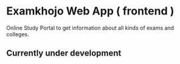 # Examkhojo Web App ( frontend )

Online Study Portal to get information about all kinds of exams and colleges.

## Currently under development
